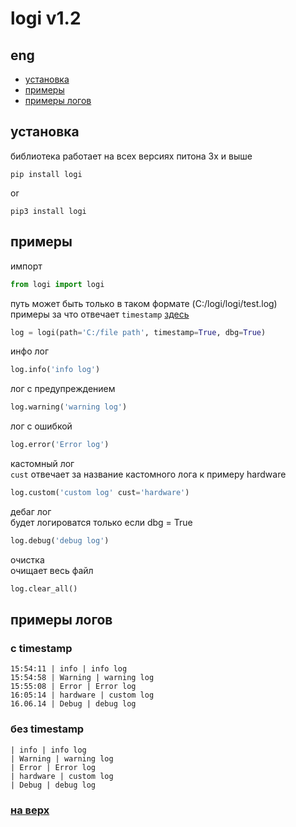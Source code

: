 # logi v1.2
## <a>eng</a>
- <a href='https://github.com/hiikion/logi#instolation'>установка</a>
- <a href='https://github.com/hiikion/logi#examples'>примеры</a>
- <a href='https://github.com/hiikion/logi#log-example'>примеры логов</a>
## установка
библиотека работает на всех версиях питона 3x и выше
```
pip install logi
```
or
```
pip3 install logi
```
## примеры
импорт
```python
from logi import logi
```
путь может быть только в таком формате (C:/logi/logi/test.log) <br>
примеры за что отвечает ```timestamp``` <a href='https://github.com/hiikion/logi#without-timestamp'>здесь</a>
```python
log = logi(path='C:/file path', timestamp=True, dbg=True)
```
инфо лог
```python
log.info('info log')
```
лог с предупреждением
```python
log.warning('warning log')
```
лог с ошибкой
```python
log.error('Error log')
```
кастомный лог <br>
 ```cust``` отвечает за название кастомного лога к примеру hardware
```python
log.custom('custom log' cust='hardware')
```
дебаг лог <br>
будет логироватся только если dbg = True
```python
log.debug('debug log')
```
очистка <br>
очищает весь файл
```python
log.clear_all()
```

## примеры логов
### с timestamp
```
15:54:11 | info | info log
15:54:58 | Warning | warning log
15:55:08 | Error | Error log
16:05:14 | hardware | custom log
16.06.14 | Debug | debug log
```
### без timestamp
```
| info | info log
| Warning | warning log
| Error | Error log
| hardware | custom log
| Debug | debug log
```
### <a href='https://github.com/hiikion/logi#logi'>на верх</a>
